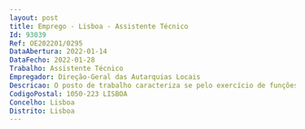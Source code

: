 ```yaml
--- 
layout: post
title: Emprego - Lisboa - Assistente Técnico
Id: 93039
Ref: OE202201/0295
DataAbertura: 2022-01-14
DataFecho: 2022-01-28
Trabalho: Assistente Técnico
Empregador: Direção-Geral das Autarquias Locais
Descricao: O posto de trabalho caracteriza se pelo exercício de funções de assistente técnico, com o conteúdo funcional descrito no anexo referido no n.º 2 do artigo 88.º da LTFP grau de complexidade 2, designadamente no exercício, com autonomia e responsabilidade, de métodos e processos de natureza administrativa e financeira. Entre outras atribuições específicas destacam se  Efetuar os lançamentos contabilísticos na aplicação GERFIP  processamento dos cabimentos, compromissos  pedido de libertação de créditos  conferência de faturas, respetivo processamento e emissão de ordens de pagamento, classificação e processamento de despesas de fundo maneio  elaboração de alterações orçamentais  Atendimento a fornecedores e arquivo geral da documentação contabilística  Efetuar as reconciliações bancárias mensais  Assegurar a gestão do inventário físico, elaborar mapa com o registo do material de economato adquirido e seus levantamentos para planeamento de reposições de stock  Registar as operações das transferências e abates dos ativos fixos tangíveis  Assegurar as demais atividades que resultem da lei, de regulamentação administrativa, ou que lhes sejam atribuídas pelo superior hierárquico.
CodigoPostal: 1050-223 LISBOA
Concelho: Lisboa
Distrito: Lisboa
--- 
```

